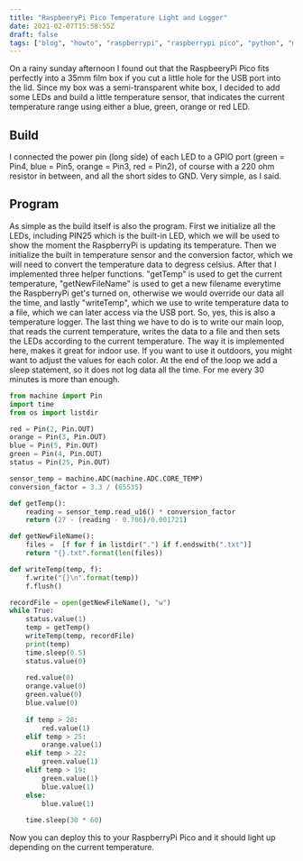 ```yaml
---
title: "RaspbeeryPi Pico Temperature Light and Logger"
date: 2021-02-07T15:58:55Z
draft: false
tags: ["blog", "howto", "raspberrypi", "raspberrypi pico", "python", "micropython", "electronics", "programming", "iot", "microcontroller"]
---
```

On a rainy sunday afternoon I found out that the RaspbeeryPi Pico fits perfectly into a 35mm film box if you cut a little hole for the USB port into the lid. Since my box was a semi-transparent white box, I decided to add some LEDs and build a little temperature sensor, that indicates the current temperature range using either a blue, green, orange or red LED.

## Build
I connected the power pin (long side) of each LED to a GPIO port (green = Pin4, blue = Pin5, orange = Pin3, red = Pin2), of course with a 220 ohm resistor in between, and all the short sides to GND. Very simple, as I said.

## Program
As simple as the build itself is also the program. First we initialize all the LEDs, including PIN25 which is the built-in LED, which we will be used to show the moment the RaspberryPi is updating its temperature.
Then we initialize the built in temperature sensor and the conversion factor, which we will need to convert the temperature data to degress celsius.
After that I implemented three helper functions. "getTemp" is used to get the current temperature, "getNewFileName" is used to get a new filename everytime the RaspberryPi get's turned on, otherwise we would override our data all the time, and lastly "writeTemp", which we use to write temperature data to a file, which we can later access via the USB port. So, yes, this is also a temperature logger.
The last thing we have to do is to write our main loop, that reads the current temperature, writes the data to a file and then sets the LEDs according to the current temperature. The way it is implemented here, makes it great for indoor use. If you want to use it outdoors, you might want to adjust the values for each color.
At the end of the loop we add a sleep statement, so it does not log data all the time. For me every 30 minutes is more than enough.

```python
from machine import Pin
import time
from os import listdir

red = Pin(2, Pin.OUT)
orange = Pin(3, Pin.OUT)
blue = Pin(5, Pin.OUT)
green = Pin(4, Pin.OUT)
status = Pin(25, Pin.OUT)

sensor_temp = machine.ADC(machine.ADC.CORE_TEMP)
conversion_factor = 3.3 / (65535)

def getTemp():
    reading = sensor_temp.read_u16() * conversion_factor
    return (27 - (reading - 0.706)/0.001721)

def getNewFileName():
    files =  [f for f in listdir(".") if f.endswith(".txt")]
    return "{}.txt".format(len(files))

def writeTemp(temp, f):
    f.write("{}\n".format(temp))
    f.flush()

recordFile = open(getNewFileName(), "w")
while True:
    status.value(1)
    temp = getTemp()
    writeTemp(temp, recordFile)
    print(temp)
    time.sleep(0.5)
    status.value(0)
    
    red.value(0)
    orange.value(0)
    green.value(0)
    blue.value(0)
    
    if temp > 28:
        red.value(1)
    elif temp > 25:
        orange.value(1)
    elif temp > 22:
        green.value(1)
    elif temp > 19:
        green.value(1)
        blue.value(1)
    else:
        blue.value(1)
        
    time.sleep(30 * 60)
```

Now you can deploy this to your RaspberryPi Pico and it should light up depending on the current temperature.